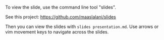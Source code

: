 To view the slide, use the command line tool "slides".

See this project: https://github.com/maaslalani/slides

Then you can view the slides with `slides presentation.md`. Use arrows or vim
movement keys to navigate across the slides.
